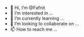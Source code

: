 - 👋 Hi, I’m @Fafnit
- 👀 I’m interested in ...
- 🌱 I’m currently learning ...
- 💞️ I’m looking to collaborate on ...
- 📫 How to reach me ...

<!---
Fafnit/Fafnit is a ✨ special ✨ repository because its `README.md` (this file) appears on your GitHub profile.
You can click the Preview link to take a look at your changes.
--->
